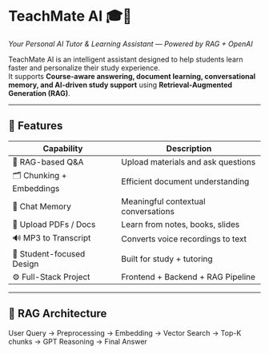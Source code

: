 # TeachMate AI 🎓🤖  
_Your Personal AI Tutor & Learning Assistant — Powered by RAG + OpenAI_

TeachMate AI is an intelligent assistant designed to help students learn faster and personalize their study experience.  
It supports **Course-aware answering, document learning, conversational memory, and AI-driven study support** using **Retrieval-Augmented Generation (RAG)**.

---

## 🚀 Features

| Capability | Description |
|----------|-------------|
📘 RAG-based Q&A | Upload materials and ask questions  
🗂 Chunking + Embeddings | Efficient document understanding  
💬 Chat Memory | Meaningful contextual conversations  
📎 Upload PDFs / Docs | Learn from notes, books, slides  
🔊 MP3 to Transcript | Converts voice recordings to text  
🎯 Student-focused Design | Built for study + tutoring  
⚙️ Full-Stack Project | Frontend + Backend + RAG Pipeline  

---

## 🧠 RAG Architecture

User Query → Preprocessing → Embedding → Vector Search → Top-K chunks
→ GPT Reasoning → Final Answer
